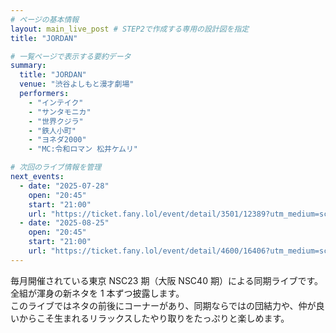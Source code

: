 ```yaml
---
# ページの基本情報
layout: main_live_post # STEP2で作成する専用の設計図を指定
title: "JORDAN"

# 一覧ページで表示する要約データ
summary:
  title: "JORDAN"
  venue: "渋谷よしもと漫才劇場"
  performers:
    - "インテイク"
    - "サンタモニカ"
    - "世界クジラ"
    - "鉄人小町"
    - "ヨネダ2000"
    - "MC:令和ロマン 松井ケムリ"

# 次回のライブ情報を管理
next_events:
  - date: "2025-07-28"
    open: "20:45"
    start: "21:00"
    url: "https://ticket.fany.lol/event/detail/3501/12389?utm_medium=schedule&utm_source=shibuya_manzaigekijyo&utm_campaign=JORDAN"
  - date: "2025-08-25"
    open: "20:45"
    start: "21:00"
    url: "https://ticket.fany.lol/event/detail/4600/16406?utm_medium=schedule&utm_source=shibuya_manzaigekijyo&utm_campaign=JORDAN"
---
```


毎月開催されている東京 NSC23 期（大阪 NSC40 期）による同期ライブです。<br>
全組が渾身の新ネタを 1 本ずつ披露します。<br>
このライブではネタの前後にコーナーがあり、同期ならではの団結力や、仲が良いからこそ生まれるリラックスしたやり取りをたっぷりと楽しめます。<br>
